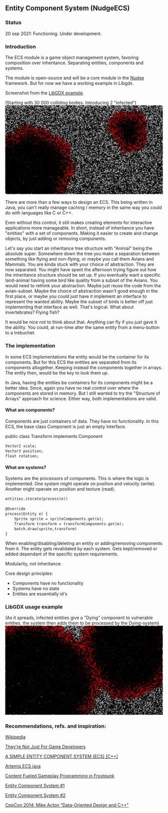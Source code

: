 
## Entity Component System (NudgeECS)


### Status
20 sep 2021: Functioning. Under development.

### Introduction

The ECS module is a game object management system,
favoring composition over inheritance.
Separating entities, components and systems.

The module is open-source and will be a core module in the 
<a href="https://github.com/fre-dahl/Nudge">Nudge</a> framework.
But for now we have a working example in Libgdx.

Screenshot from the <a href="https://github.com/fre-dahl/EntityComponentSystem/tree/main/src/com/nudge/ecs/gdx">LibGDX example</a>.

(Starting with 30 000 colliding bodies. Introducing 2 "infected")
![1](https://github.com/fre-dahl/EntityComponentSystem/blob/main/screenshots/screenshot2.png?raw=true)


There are more than a few ways to design an ECS. This being written in Java, you can't really
manage caching / memory in the same way you could do with languages like C or C++.

Even without this control, it still makes creating elements for interactive applications more manageable.
In short, instead of inheritance you have "entities" with a set of components.
Making it easier to create and change objects, by just adding or removing components.

Let's say you start an inheritance tree structure with "Animal" being the absolute super.
Somewhere down the tree you make a separation between something like flying and non-flying,
or maybe you call them Avians and Mammals. You are kinda stuck with your choice of abstraction.
They are now separated. You might have spent the afternoon trying figure out
how the inheritance structure should be set up. If you eventually want a specific land-animal
having some bird like quality from a subset of the Avians.
You would need to rethink your abstraction. Maybe just reuse the code from the avian-subset.
Maybe the choice of abstraction wasn't good enough in the first place,
or maybe you could just have it implement an interface to represent the wanted ability.
Maybe the subset of birds is better off just implementing that interface as well.
That's logical. What about invertebrates? Flying fish? 

It would be nice not to think about that. Anything can fly if you just gave it the ability.
You could, at run-time alter the same entity from a menu-button to a trebuchet.

### The implementation
In some ECS implementations the entity would be the container for its components. But for
this ECS the entities are separated from its components altogether. Keeping instead the components
together in arrays. The entity then, would be the key to look them up.

In Java, having the entities be containers for its components might be a better idea. Since,
again you have no real control over where the components are stored in memory.
But I still wanted to try the "Structure of Arrays" approach for science.
Either way, both implementations are valid.


#### What are components?
Components are just containers of data. They have no functionality. In this ECS,
the base class Component is just an empty Interface.


public class Transform implements Component

    Vector2 scale;
    Vector3 position;
    float rotation;


#### What are systems?

Systems are the processors of components. This is where the logic is implemented.
One system might operate on position and velocity (write).
Another might operate on position and texture (read).

    
    entities.iterate(process(e))

    @Override
    process(Entity e) {
        Sprite sprite = spriteComponents.get(e);
        Transform transform = transformComponents.get(e);
        batch.draw(sprite,transform)
    }

When enabling/disabling/deleting an entity or adding/removing components from it.
The entity gets revalidated by each system. Gets kept/removed or added dependant
of the specific system requirements.

Modularity, not inheritance.

Core design principles:

* Components have no functionality
* Systems have no state
* Entities are essentially id's


### LibGDX usage example

(As it spreads, infected entities give a "Dying" component to vulnerable entities.
the system then adds them to be processed by the Dying-system)
![1](https://github.com/fre-dahl/EntityComponentSystem/blob/main/screenshots/screenshot3.png?raw=true)



### Recommendations, refs. and inspiration:


[Wikipedia](https://en.wikipedia.org/wiki/Entity_component_system)

[They're Not Just For Game Developers](https://www.youtube.com/watch?v=SFKR5rZBu-8&t=1249s&ab_channel=MarsButtfield-Addison)

[A SIMPLE ENTITY COMPONENT SYSTEM (ECS) [C++]](https://austinmorlan.com/posts/entity_component_system/)

[Artemis ECS java](https://github.com/gemserk/artemis)

[Content Fueled Gameplay Programming in Frostpunk](https://www.youtube.com/watch?v=9rOtJCUDjtQ&t=2204s&ab_channel=GDC)

[Entity Component System #1](https://www.youtube.com/watch?v=5KugyHKsXLQ&ab_channel=RezBot)

[Entity Component System #2](https://www.youtube.com/watch?v=sOG4M-T__tQ&ab_channel=RezBot)

[CppCon 2014: Mike Acton "Data-Oriented Design and C++"](https://www.youtube.com/watch?v=rX0ItVEVjHc&t=4276s&ab_channel=CppCon)


